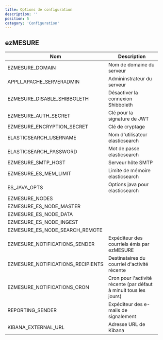 ```yaml
---
title: Options de configuration
description: ''
position: 5
category: 'Configuration'
---
```


## ezMESURE

| Nom | Description |
|---|---|
| EZMESURE_DOMAIN | Nom de domaine du serveur  |
| APPLI_APACHE_SERVERADMIN | Admininstrateur du serveur |
| EZMESURE_DISABLE_SHIBBOLETH | Désactiver la connexion Shibboleth |
| EZMESURE_AUTH_SECRET | Clé pour la signature de JWT |
| EZMESURE_ENCRYPTION_SECRET | Clé de cryptage |
| ELASTICSEARCH_USERNAME | Nom d'utilisateur elasticsearch |
| ELASTICSEARCH_PASSWORD | Mot de passe elasticsearch |
| EZMESURE_SMTP_HOST | Serveur hôte SMTP |
| EZMESURE_ES_MEM_LIMIT | Limite de mémoire elasticsearch |
| ES_JAVA_OPTS | Options java pour elasticsearch |
| EZMESURE_NODES | |
| EZMESURE_ES_NODE_MASTER | |
| EZMESURE_ES_NODE_DATA | |
| EZMESURE_ES_NODE_INGEST | |
| EZMESURE_ES_NODE_SEARCH_REMOTE | |
| EZMESURE_NOTIFICATIONS_SENDER | Expéditeur des courriels émis par ezMESURE |
| EZMESURE_NOTIFICATIONS_RECIPIENTS | Destinataires du courriel d'activité récente |
| EZMESURE_NOTIFICATIONS_CRON | Cron pour l'activité récente (par défaut à minuit tous les jours) |
| REPORTING_SENDER | Expéditeur des e-mails de signalement |
| KIBANA_EXTERNAL_URL | Adresse URL de Kibana |